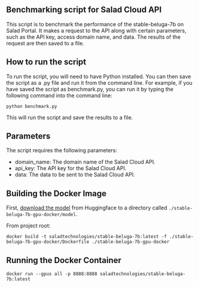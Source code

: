## Benchmarking script for Salad Cloud API
This script is to benchmark the performance of the stable-beluga-7b on Salad Portal. It makes a request to the API along with certain parameters, such as the API key, access domain name, and data. The results of the request are then saved to a file.

## How to run the script
To run the script, you will need to have Python installed. You can then save the script as a .py file and run it from the command line. For example, if you have saved the script as benchmark.py, you can run it by typing the following command into the command line:

```
python benchmark.py
```

This will run the script and save the results to a file.

## Parameters
The script requires the following parameters:

- domain_name: The domain name of the Salad Cloud API.
- api_key: The API key for the Salad Cloud API.
- data: The data to be sent to the Salad Cloud API.

## Building the Docker Image

First, [download the model](https://huggingface.co/stabilityai/StableBeluga-7B/tree/main) from Huggingface to a directory called `./stable-beluga-7b-gpu-docker/model`.

From project root:
```shell
docker build -t saladtechnologies/stable-beluga-7b:latest -f ./stable-beluga-7b-gpu-docker/Dockerfile ./stable-beluga-7b-gpu-docker
```

## Running the Docker Container

```shell
docker run --gpus all -p 8888:8888 saladtechnologies/stable-beluga-7b:latest
```